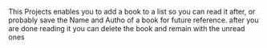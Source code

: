 This Projects enables you to add a book to a list so you can read it after, or probably save the Name and Autho of a book for future reference. after you are done reading it you can delete the book and remain with the unread ones
